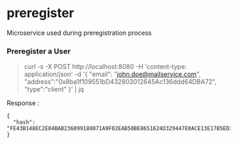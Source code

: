 # preregister

Microservice used during preregistration process

### Preregister a User
> curl -s -X POST http://localhost:8080 -H 'content-type: application/json' -d '{ "email": "john.doe@mailservice.com", "address":"0x8ba1f109551bD432803012645Ac136ddd64DBA72", "type":"client" }' | jq

Response :

```
{
  "hash": "FE43B148EC2E84BAB236099188071A9F02EAB50BE8651624D329447E0ACE13E17B5ED33BC902E006B04775974A23E7E7F2214AB01E9B94616A26F0363929EDA4"
}
```